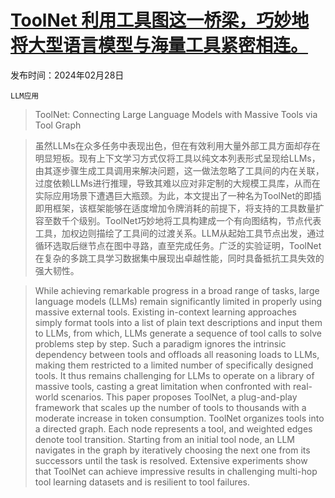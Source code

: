# [ToolNet 利用工具图这一桥梁，巧妙地将大型语言模型与海量工具紧密相连。](https://arxiv.org/abs/2403.00839)

发布时间：2024年02月28日

`LLM应用`

> ToolNet: Connecting Large Language Models with Massive Tools via Tool Graph

> 虽然LLMs在众多任务中表现出色，但在有效利用大量外部工具方面却存在明显短板。现有上下文学习方式仅将工具以纯文本列表形式呈现给LLMs，由其逐步骤生成工具调用来解决问题，这一做法忽略了工具间的内在关联，过度依赖LLMs进行推理，导致其难以应对非定制的大规模工具库，从而在实际应用场景下遭遇巨大瓶颈。为此，本文提出了一种名为ToolNet的即插即用框架，该框架能够在适度增加令牌消耗的前提下，将支持的工具数量扩容至数千个级别。ToolNet巧妙地将工具构建成一个有向图结构，节点代表工具，加权边则描绘了工具间的过渡关系。LLM从起始工具节点出发，通过循环选取后继节点在图中寻路，直至完成任务。广泛的实验证明，ToolNet在复杂的多跳工具学习数据集中展现出卓越性能，同时具备抵抗工具失效的强大韧性。

> While achieving remarkable progress in a broad range of tasks, large language models (LLMs) remain significantly limited in properly using massive external tools. Existing in-context learning approaches simply format tools into a list of plain text descriptions and input them to LLMs, from which, LLMs generate a sequence of tool calls to solve problems step by step. Such a paradigm ignores the intrinsic dependency between tools and offloads all reasoning loads to LLMs, making them restricted to a limited number of specifically designed tools. It thus remains challenging for LLMs to operate on a library of massive tools, casting a great limitation when confronted with real-world scenarios. This paper proposes ToolNet, a plug-and-play framework that scales up the number of tools to thousands with a moderate increase in token consumption. ToolNet organizes tools into a directed graph. Each node represents a tool, and weighted edges denote tool transition. Starting from an initial tool node, an LLM navigates in the graph by iteratively choosing the next one from its successors until the task is resolved. Extensive experiments show that ToolNet can achieve impressive results in challenging multi-hop tool learning datasets and is resilient to tool failures.